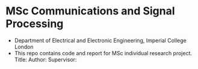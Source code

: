 # MSc Communications and Signal Processing
* Department of Electrical and Electronic Engineering, Imperial College London<br/>
* This repo contains code and report for MSc individual research project.<br/>
Title:
Author:
Supervisor:

